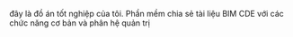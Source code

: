 đây là đồ án tốt nghiệp của tôi. 
Phần mềm chia sẻ tài liệu BIM CDE với các chức năng cơ bản và phân hệ quản trị
